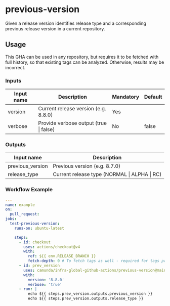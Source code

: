 # previous-version

Given a release version identifies release type and a corresponding previous release version in a current repository.

## Usage

This GHA can be used in any repository, but requires it to be fetched with full history,
so that existing tags can be analyzed. Otherwise, results may be incorrect.

### Inputs
| Input name | Description                            | Mandatory | Default |
|------------|----------------------------------------|-----------|---------|
| version    | Current release version (e.g. 8.8.0)   | Yes       |         |
| verbose    | Provide verbose output (true \| false) | No        | false   |

### Outputs
| Input name        | Description                                  |
|-------------------|----------------------------------------------|
| previous_version  | Previous version (e.g. 8.7.0)                |
| release_type      | Current release type (NORMAL \| ALPHA \| RC) |

### Workflow Example
```yaml
---
name: example
on:
  pull_request:
jobs:
  test-previous-version:
    runs-on: ubuntu-latest

    steps:
      - id: checkout
        uses: actions/checkout@v4
        with:
          ref: ${{ env.RELEASE_BRANCH }}
          fetch-depth: 0 # To fetch tags as well - required for tags processing
      - id: prev_version
        uses: camunda/infra-global-github-actions/previous-version@main
        with:
          version: '8.8.0'
          verbose: 'true'
      - run: |
          echo ${{ steps.prev_version.outputs.previous_version }}
          echo ${{ steps.prev_version.outputs.release_type }}
```
